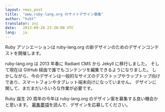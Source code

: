```yaml
---
layout: news_post
title:  "www.ruby-lang.org のサイトデザイン募集"
author: "hsbt"
translator: znz
date:   2013-09-28 23:30:00 UTC
lang:   ja
---
```


Ruby アソシエーションは ruby-lang.org の新デザインのためのデザインコンテストを開催します。

ruby-lang.org は 2013 年春に Radiant CMS から Jekyll に移行しました。
そして現在は GitHub 経由で誰でもコンテンツを編集できるようになりました。
しかしながら、今のデザインは一般的なサイズのデスクトップやラップトップ向けであり、スマートフォンやタブレット端末向けになっていません。
デザインに関して、まだまだいろいろな作業が必要です。

Ruby 誕生 20 周年の今年は ruby-lang.org のデザイン案を募集する良い機会かと思います。
[募集要項][1]を読んで、デザインを応募してください。

[1]: http://www.ruby.or.jp/ja/news/20130924.html

